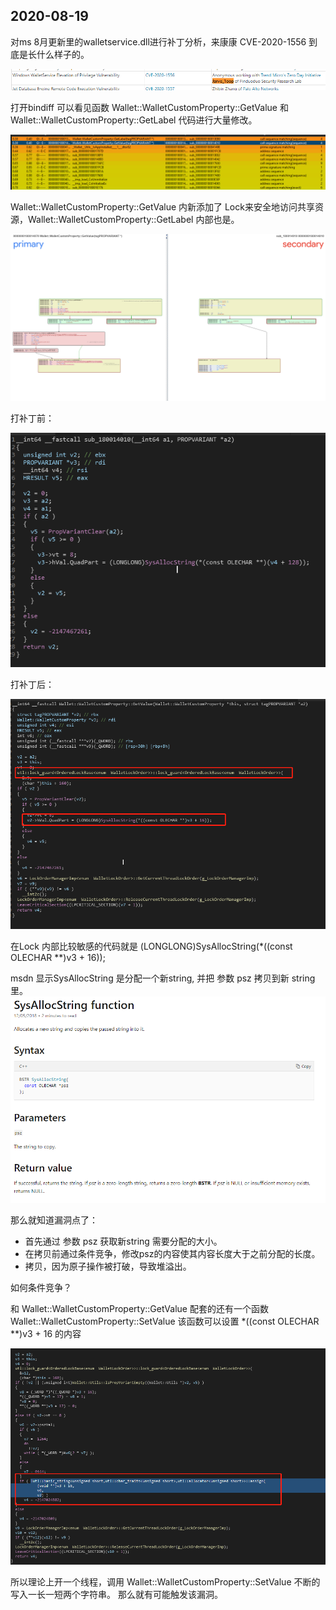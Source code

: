 
## 2020-08-19

对ms 8月更新里的walletservice.dll进行补丁分析，来康康 	CVE-2020-1556  到底是长什么样子的。

![](image/2020-08-19-2.png)

打开bindiff 可以看见函数 Wallet::WalletCustomProperty::GetValue 和Wallet::WalletCustomProperty::GetLabel 代码进行大量修改。


![](image/2020-08-19-7.png)

 Wallet::WalletCustomProperty::GetValue  内新添加了 Lock来安全地访问共享资源，Wallet::WalletCustomProperty::GetLabel  内部也是。

![](image/2020-08-19-3.png)


打补丁前：

![](image/2020-08-19-5.png)

打补丁后：

![](image/2020-08-19-4.png)

在Lock 内部比较敏感的代码就是 (LONGLONG)SysAllocString(*((const OLECHAR **)v3 + 16));

msdn 显示SysAllocString 是分配一个新string, 并把 参数 psz 拷贝到新 string 里。
![](image/2020-08-19-8.png)

那么就知道漏洞点了：

- 首先通过 参数 psz 获取新string 需要分配的大小。
- 在拷贝前通过条件竞争，修改psz的内容使其内容长度大于之前分配的长度。
- 拷贝，因为原子操作被打破，导致堆溢出。

如何条件竞争？

和 Wallet::WalletCustomProperty::GetValue 配套的还有一个函数 Wallet::WalletCustomProperty::SetValue
该函数可以设置 *((const OLECHAR **)v3 + 16 的内容

![](image/2020-08-19-1.png)

所以理论上开一个线程，调用 Wallet::WalletCustomProperty::SetValue 不断的写入一长一短两个字符串。
那么就有可能触发该漏洞。

